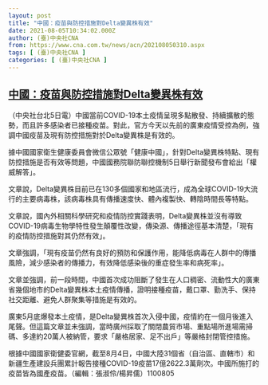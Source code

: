 ```yaml
---
layout: post
title: "中國：疫苗與防控措施對Delta變異株有效"
date: 2021-08-05T10:34:02.000Z
author: (臺)中央社CNA
from: https://www.cna.com.tw/news/acn/202108050310.aspx
tags: [ (臺)中央社CNA ]
categories: [ (臺)中央社CNA ]
---
```

<!--1628159642000-->
[中國：疫苗與防控措施對Delta變異株有效](https://www.cna.com.tw/news/acn/202108050310.aspx)
------

<div>
<div></div><div class="paragraph"><p>（中央社台北5日電）中國當前COVID-19本土疫情呈現多點散發、持續擴散的態勢，而且許多感染者已接種疫苗。對此，官方今天以先前的廣東疫情受控為例，強調中國疫苗及現有防控措施對於Delta變異株是有效的。</p><p>據中國國家衛生健康委員會微信公眾號「健康中國」，針對Delta變異株特點、現有防控措施是否有效等問題，中國國務院聯防聯控機制5日舉行新聞發布會給出「權威解答」。</p><p>文章說，Delta變異株目前已在130多個國家和地區流行，成為全球COVID-19大流行的主要病毒株，該病毒株具有傳播速度快、體內複製快、轉陰時間長等特點。</p><p>文章說，國內外相關科學研究和疫情防控實踐表明，Delta變異株並沒有導致COVID-19病毒生物學特性發生顛覆性改變，傳染源、傳播途徑基本清楚，「現有的疫情防控措施對其仍然有效」。</p><p>文章強調，「現有疫苗仍然有良好的預防和保護作用，能降低病毒在人群中的傳播風險，減少感染者的傳播力，有效降低感染後的重症發生率和病死率」。</p><p>文章並強調，前一段時間，中國首次成功阻斷了發生在人口稠密、流動性大的廣東省幾個地市的Delta變異株本土疫情傳播，證明接種疫苗，戴口罩、勤洗手、保持社交距離、避免人群聚集等措施是有效的。</p><p>廣東5月底爆發本土疫情，是Delta變異株首次入侵中國，疫情約在一個月後進入尾聲。但這篇文章並未強調，當時廣州採取了關閉農貿市場、重點場所進場需掃碼、多達約20萬人被納管，要求「嚴格居家、足不出戶」等嚴格封閉管控措施。</p><p>根據中國國家衛健委官網，截至8月4日，中國大陸31個省（自治區、直轄市）和新疆生產建設兵團累計報告接種COVID-19疫苗17億2622.3萬劑次。中國所施打的疫苗皆為國產疫苗。（編輯：張淑伶/楊昇儒）1100805</p></div>
</div>
